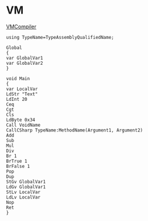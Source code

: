 # VM

[VMCompiler](https://github.com/DecoderCoder/CSharp-Protector/tree/master/VMCompiler/Samples)

```
using TypeName=TypeAssemblyQualifiedName;

Global
{
var GlobalVar1
var GlobalVar2
}

void Main
{
var LocalVar
LdStr "Text"
LdInt 20
Ceq
Cgt
Cls
LdByte 0x34
Call VoidName
CallCSharp TypeName:MethodName(Argument1, Argument2)
Add
Sub
Mul
Div
Br 1
BrTrue 1
BrFalse 1
Pop
Dup
StGv GlobalVar1
LdGv GlobalVar1
StLv LocalVar
LdLv LocalVar
Nop
Ret
}
```
